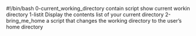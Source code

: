 #!/bin/bash
0-current_working_directory contain script show current workin directory
1-listit Display the contents list of your current directory
2-bring_me_home a script that changes the working directory to the user’s home directory
